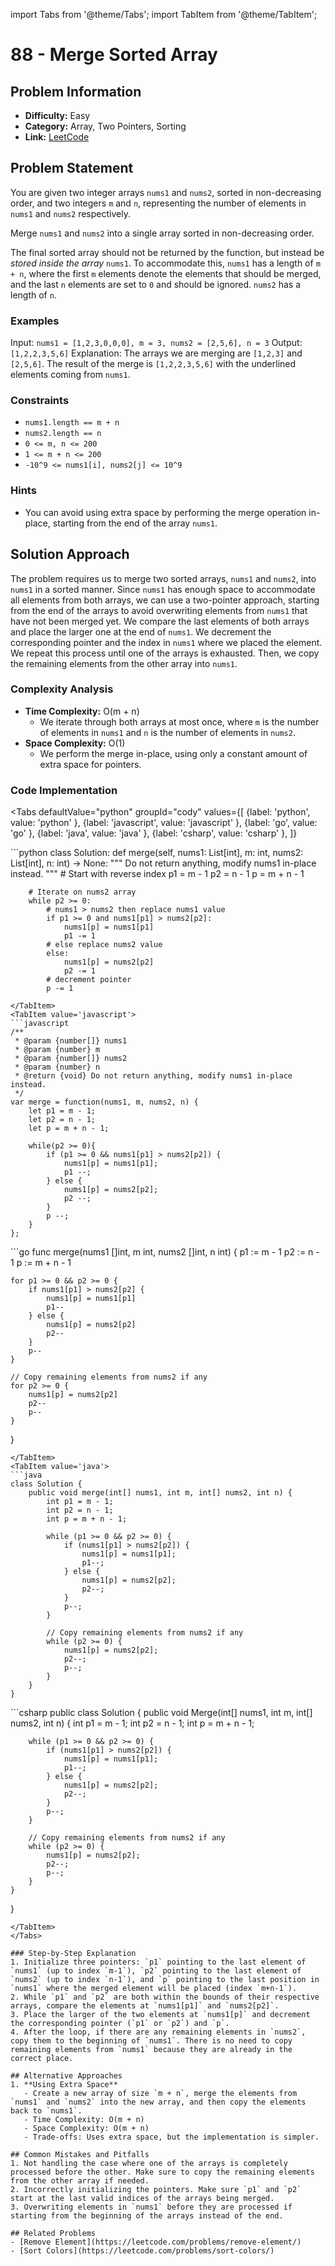 import Tabs from '@theme/Tabs';
import TabItem from '@theme/TabItem';

# 88 - Merge Sorted Array

## Problem Information
- **Difficulty:** Easy
- **Category:** Array, Two Pointers, Sorting
- **Link:** [LeetCode](https://leetcode.com/problems/merge-sorted-array/)

## Problem Statement
You are given two integer arrays `nums1` and `nums2`, sorted in non-decreasing order, and two integers `m` and `n`, representing the number of elements in `nums1` and `nums2` respectively.

Merge `nums1` and `nums2` into a single array sorted in non-decreasing order.

The final sorted array should not be returned by the function, but instead be *stored inside the array* `nums1`. To accommodate this, `nums1` has a length of `m + n`, where the first `m` elements denote the elements that should be merged, and the last `n` elements are set to `0` and should be ignored. `nums2` has a length of `n`.

### Examples
Input: `nums1 = [1,2,3,0,0,0], m = 3, nums2 = [2,5,6], n = 3`
Output: `[1,2,2,3,5,6]`
Explanation: The arrays we are merging are `[1,2,3]` and `[2,5,6]`.
The result of the merge is `[1,2,2,3,5,6]` with the underlined elements coming from `nums1`.

### Constraints
- `nums1.length == m + n`
- `nums2.length == n`
- `0 <= m, n <= 200`
- `1 <= m + n <= 200`
- `-10^9 <= nums1[i], nums2[j] <= 10^9`

### Hints
- You can avoid using extra space by performing the merge operation in-place, starting from the end of the array `nums1`.

## Solution Approach
The problem requires us to merge two sorted arrays, `nums1` and `nums2`, into `nums1` in a sorted manner. Since `nums1` has enough space to accommodate all elements from both arrays, we can use a two-pointer approach, starting from the end of the arrays to avoid overwriting elements from `nums1` that have not been merged yet. We compare the last elements of both arrays and place the larger one at the end of `nums1`. We decrement the corresponding pointer and the index in `nums1` where we placed the element. We repeat this process until one of the arrays is exhausted. Then, we copy the remaining elements from the other array into `nums1`.

### Complexity Analysis
- **Time Complexity:** O(m + n)
  - We iterate through both arrays at most once, where `m` is the number of elements in `nums1` and `n` is the number of elements in `nums2`.
- **Space Complexity:** O(1)
  - We perform the merge in-place, using only a constant amount of extra space for pointers.

### Code Implementation
<Tabs
  defaultValue="python"
  groupId="cody"
  values={[
    {label: 'python', value: 'python' },
    {label: 'javascript', value: 'javascript' },
    {label: 'go', value: 'go' },
    {label: 'java', value: 'java' },
    {label: 'csharp', value: 'csharp' },
  ]}
>
<TabItem value='python'>
```python
class Solution:
    def merge(self, nums1: List[int], m: int, nums2: List[int], n: int) -> None:
        """
        Do not return anything, modify nums1 in-place instead.
        """
        # Start with reverse index
        p1 = m - 1
        p2 = n - 1
        p = m + n - 1

        # Iterate on nums2 array
        while p2 >= 0:
            # nums1 > nums2 then replace nums1 value
            if p1 >= 0 and nums1[p1] > nums2[p2]:
                nums1[p] = nums1[p1]
                p1 -= 1
            # else replace nums2 value
            else:
                nums1[p] = nums2[p2]
                p2 -= 1
            # decrement pointer
            p -= 1
```
</TabItem>
<TabItem value='javascript'>
```javascript
/**
 * @param {number[]} nums1
 * @param {number} m
 * @param {number[]} nums2
 * @param {number} n
 * @return {void} Do not return anything, modify nums1 in-place instead.
 */
var merge = function(nums1, m, nums2, n) {
    let p1 = m - 1;
    let p2 = n - 1;
    let p = m + n - 1;

    while(p2 >= 0){
        if (p1 >= 0 && nums1[p1] > nums2[p2]) {
            nums1[p] = nums1[p1];
            p1 --;
        } else {
            nums1[p] = nums2[p2];
            p2 --;
        }
        p --;
    }  
};
```
</TabItem>
<TabItem value='go'>
```go
func merge(nums1 []int, m int, nums2 []int, n int)  {
    p1 := m - 1
    p2 := n - 1
    p := m + n - 1

    for p1 >= 0 && p2 >= 0 {
        if nums1[p1] > nums2[p2] {
            nums1[p] = nums1[p1]
            p1--
        } else {
            nums1[p] = nums2[p2]
            p2--
        }
        p--
    }

    // Copy remaining elements from nums2 if any
    for p2 >= 0 {
        nums1[p] = nums2[p2]
        p2--
        p--
    }
}
```
</TabItem>
<TabItem value='java'>
```java
class Solution {
    public void merge(int[] nums1, int m, int[] nums2, int n) {
        int p1 = m - 1;
        int p2 = n - 1;
        int p = m + n - 1;

        while (p1 >= 0 && p2 >= 0) {
            if (nums1[p1] > nums2[p2]) {
                nums1[p] = nums1[p1];
                p1--;
            } else {
                nums1[p] = nums2[p2];
                p2--;
            }
            p--;
        }

        // Copy remaining elements from nums2 if any
        while (p2 >= 0) {
            nums1[p] = nums2[p2];
            p2--;
            p--;
        }
    }
}
```
</TabItem>
<TabItem value='csharp'>
```csharp
public class Solution {
    public void Merge(int[] nums1, int m, int[] nums2, int n) {
        int p1 = m - 1;
        int p2 = n - 1;
        int p = m + n - 1;

        while (p1 >= 0 && p2 >= 0) {
            if (nums1[p1] > nums2[p2]) {
                nums1[p] = nums1[p1];
                p1--;
            } else {
                nums1[p] = nums2[p2];
                p2--;
            }
            p--;
        }

        // Copy remaining elements from nums2 if any
        while (p2 >= 0) {
            nums1[p] = nums2[p2];
            p2--;
            p--;
        }
    }
}
```
</TabItem>
</Tabs>

### Step-by-Step Explanation
1. Initialize three pointers: `p1` pointing to the last element of `nums1` (up to index `m-1`), `p2` pointing to the last element of `nums2` (up to index `n-1`), and `p` pointing to the last position in `nums1` where the merged element will be placed (index `m+n-1`).
2. While `p1` and `p2` are both within the bounds of their respective arrays, compare the elements at `nums1[p1]` and `nums2[p2]`.
3. Place the larger of the two elements at `nums1[p]` and decrement the corresponding pointer (`p1` or `p2`) and `p`.
4. After the loop, if there are any remaining elements in `nums2`, copy them to the beginning of `nums1`. There is no need to copy remaining elements from `nums1` because they are already in the correct place.

## Alternative Approaches
1. **Using Extra Space**
   - Create a new array of size `m + n`, merge the elements from `nums1` and `nums2` into the new array, and then copy the elements back to `nums1`.
   - Time Complexity: O(m + n)
   - Space Complexity: O(m + n)
   - Trade-offs: Uses extra space, but the implementation is simpler.

## Common Mistakes and Pitfalls
1. Not handling the case where one of the arrays is completely processed before the other. Make sure to copy the remaining elements from the other array if needed.
2. Incorrectly initializing the pointers. Make sure `p1` and `p2` start at the last valid indices of the arrays being merged.
3. Overwriting elements in `nums1` before they are processed if starting from the beginning of the arrays instead of the end.

## Related Problems
- [Remove Element](https://leetcode.com/problems/remove-element/)
- [Sort Colors](https://leetcode.com/problems/sort-colors/)
